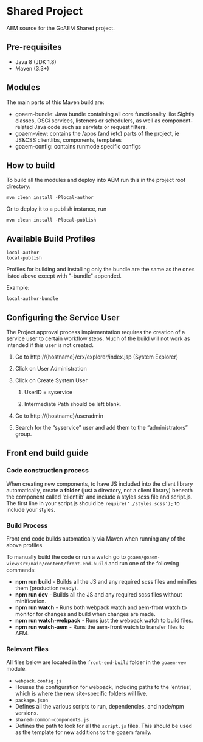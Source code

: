 # Shared Project

AEM source for the GoAEM Shared project.

## Pre-requisites

* Java 8 (JDK 1.8)
* Maven (3.3+)

## Modules

The main parts of this Maven build are:

* goaem-bundle: Java bundle containing all core functionality like Sightly classes, OSGi services, listeners or schedulers, as well as component-related Java code such as servlets or request filters.
* goaem-view: contains the /apps (and /etc) parts of the project, ie JS&CSS clientlibs, components, templates
* goaem-config: contains runmode specific configs

## How to build

To build all the modules and deploy into AEM run this in the project root directory:

    mvn clean install -Plocal-author

Or to deploy it to a publish instance, run

    mvn clean install -Plocal-publish

## Available Build Profiles

    local-author
    local-publish

Profiles for building and installing only the bundle are the same as the ones listed above except with "-bundle" appended.

Example:

    local-author-bundle

## Configuring the Service User

The Project approval process implementation requires the creation of a service user to certain workflow steps. Much of the build will not work as intended if this user is not created.
1. Go to http://{hostname}/crx/explorer/index.jsp (System Explorer)

2. Click on User Administration

3. Click on Create System User

    1. UserID = syservice

    2. Intermediate Path should be left blank.

4. Go to http://{hostname}/useradmin

5. Search for the “syservice” user and add them to the “administrators” group.

## Front end build guide

### Code construction process

When creating new components, to have JS included into the client library automatically,
create a **folder** (just a directory, not a client library)
beneath the component called 'clientlib' and include a styles.scss file and script.js.
The first line in your script.js should be `require('./styles.scss');` to include your styles.

### Build Process

Front end code builds automatically via Maven when running any of the above profiles.

To manually build the code or run a watch go to `goaem/goaem-view/src/main/content/front-end-build` and run one of the following commands:

* **npm run build** - Builds all the JS and any required scss files and minifies them (production ready).
* **npm run dev** - Builds all the JS and any required scss files without minification.
* **npm run watch** - Runs both webpack watch and aem-front watch to monitor for changes and build when changes are made.
* **npm run watch-webpack** - Runs just the webpack watch to build files.
* **npm run watch-aem** - Runs the aem-front watch to transfer files to AEM.

### Relevant Files

All files below are located in the `front-end-build` folder in the `goaem-vew` module.

* `webpack.config.js`
 * Houses the configuration for webpack, including paths to the 'entries', which is where the new site-specific folders will live.
* `package.json`
 * Defines all the various scripts to run, dependencies, and node/npm versions.
* `shared-common-components.js`
 * Defines the path to look for all the `script.js` files. This should be used as the template for new additions to the goaem family.
